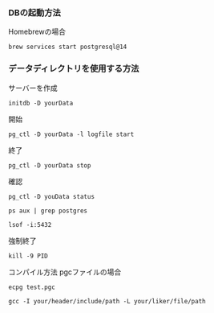 ### DBの起動方法
Homebrewの場合
```
brew services start postgresql@14
```

### データディレクトリを使用する方法
サーバーを作成
```
initdb -D yourData
```
開始
```
pg_ctl -D yourData -l logfile start
```
終了
```
pg_ctl -D yourData stop
```
確認
```
pg_ctl -D youData status
```
```
ps aux | grep postgres
```
```
lsof -i:5432
```
強制終了
```
kill -9 PID
```

コンパイル方法
pgcファイルの場合
```
ecpg test.pgc
```
```
gcc -I your/header/include/path -L your/liker/file/path
```


